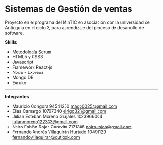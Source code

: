 # **Sistemas de Gestión de ventas**

Proyecto en el programa del MinTIC en asociación con la universidad de Antioquia en el ciclo 3, para aprendizaje del proceso de desarrollo de software.

**Skills:**


- Metodología Scrum
- HTML5 y CSS3
- Javascript
- Framework React-js
- Node - Express
- Mongo DB
- Euruko

---

**Integrantes**

- Mauricio Gongora 94541250 mago0025@gmail.com
- Elias Camargo 10767340 el4go321@gmail.com
- Julian Esteban Moreno Grajales 1023966004 julianmoreno122333@gmail.com
- Nairo Fabián Rojas Garavito 7171305 nairo.rojas@gmail.com
- Fernando Andrés Villaquirán Hurtado 10491129 fernandovillaquiran@outlook.com